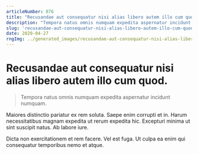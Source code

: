 ```yaml
---
articleNumber: 876
title: "Recusandae aut consequatur nisi alias libero autem illo cum quod."
description: "Tempora natus omnis numquam expedita aspernatur incidunt numquam."
slug: 'recusandae-aut-consequatur-nisi-alias-libero-autem-illo-cum-quod.'
date: 2020-04-27
rngImg: ../generated_images/recusandae-aut-consequatur-nisi-alias-libero-autem-illo-cum-quod..jpg
---
```


# Recusandae aut consequatur nisi alias libero autem illo cum quod.

> Tempora natus omnis numquam expedita aspernatur incidunt numquam.

Maiores distinctio pariatur ex rem soluta. Saepe enim corrupti et in. Harum necessitatibus magnam expedita ut rerum expedita hic. Excepturi minima ut sint suscipit natus. Ab labore iure.
 Dicta non exercitationem et rem facere. Vel est fuga. Ut culpa ea enim qui consequatur temporibus nemo et atque.
